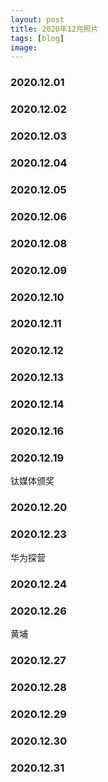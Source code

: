```yaml
---
layout: post
title: 2020年12月照片
tags: [blog]
image:
---
```


### 2020.12.01

<ul id="image-2020-12-01" class="image-gallery"></ul>

### 2020.12.02

<ul id="image-2020-12-02" class="image-gallery"></ul>

### 2020.12.03

<ul id="image-2020-12-03" class="image-gallery"></ul>

### 2020.12.04

<ul id="image-2020-12-04" class="image-gallery"></ul>

### 2020.12.05

<ul id="image-2020-12-05" class="image-gallery"></ul>

### 2020.12.06

<ul id="image-2020-12-06" class="image-gallery"></ul>

### 2020.12.08

<ul id="image-2020-12-08" class="image-gallery"></ul>

### 2020.12.09

<ul id="image-2020-12-09" class="image-gallery"></ul>

### 2020.12.10

<ul id="image-2020-12-10" class="image-gallery"></ul>

### 2020.12.11

<ul id="image-2020-12-11" class="image-gallery"></ul>

### 2020.12.12

<ul id="image-2020-12-12" class="image-gallery"></ul>

### 2020.12.13

<ul id="image-2020-12-13" class="image-gallery"></ul>

### 2020.12.14

<ul id="image-2020-12-14" class="image-gallery"></ul>

### 2020.12.16

<ul id="image-2020-12-16" class="image-gallery"></ul>

### 2020.12.19

钛媒体颁奖

<ul id="image-2020-12-19" class="image-gallery"></ul>

### 2020.12.20

<ul id="image-2020-12-20" class="image-gallery"></ul>

### 2020.12.23

华为探营

<ul id="image-2020-12-23" class="image-gallery"></ul>

### 2020.12.24

<ul id="image-2020-12-24" class="image-gallery"></ul>

### 2020.12.26

黄埔

<ul id="image-2020-12-26" class="image-gallery"></ul>

### 2020.12.27

<ul id="image-2020-12-27" class="image-gallery"></ul>

### 2020.12.28

<ul id="image-2020-12-28" class="image-gallery"></ul>

### 2020.12.29

<ul id="image-2020-12-29" class="image-gallery"></ul>

### 2020.12.30

<ul id="image-2020-12-30" class="image-gallery"></ul>

### 2020.12.31

<ul id="image-2020-12-31" class="image-gallery"></ul>
